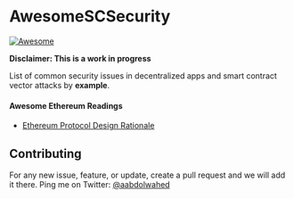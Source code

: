 # AwesomeSCSecurity
[![Awesome](https://cdn.rawgit.com/sindresorhus/awesome/d7305f38d29fed78fa85652e3a63e154dd8e8829/media/badge.svg)](https://github.com/aabdulwahed/AwesomeSCSecurity)
 
 **Disclaimer: This is a work in progress**


List of common security issues in decentralized apps and smart contract vector attacks by **example**.


#### Awesome Ethereum Readings

- [Ethereum Protocol Design Rationale](https://github.com/ethereum/wiki/wiki/Design-Rationale) 

## Contributing
For any new issue, feature, or update, create a pull request and we will add it there. Ping me on Twitter: [@aabdolwahed](https://twitter.com/aabdolwahed)